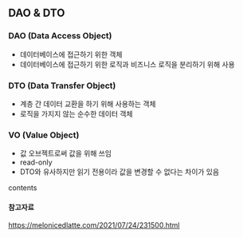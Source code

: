 ## DAO & DTO

### DAO (Data Access Object)

- 데이터베이스에 접근하기 위한 객체
- 데이터베이스에 접근하기 위한 로직과 비즈니스 로직을 분리하기 위해 사용

### DTO (Data Transfer Object)

- 계층 간 데이터 교환을 하기 위해 사용하는 객체
- 로직을 가지지 않는 순수한 데이터 객체

### VO (Value Object)

- 값 오브젝트로써 값을 위해 쓰임
- read-only
- DTO와 유사하지만 읽기 전용이라 값을 변경할 수 없다는 차이가 있음

contents

#### 참고자료

https://melonicedlatte.com/2021/07/24/231500.html
